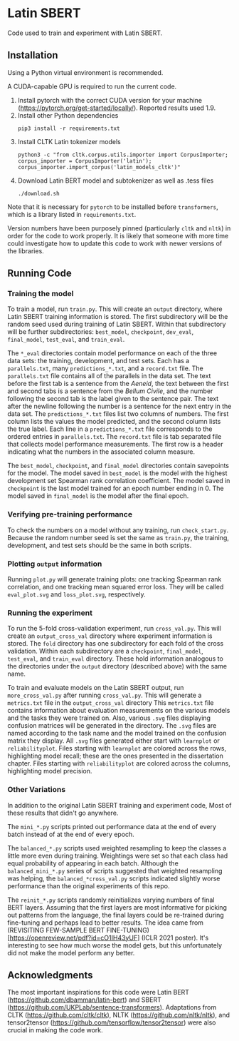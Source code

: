 # Latin SBERT

Code used to train and experiment with Latin SBERT.

## Installation

Using a Python virtual environment is recommended.

A CUDA-capable GPU is required to run the current code.

  1. Install pytorch with the correct CUDA version for your machine (<https://pytorch.org/get-started/locally/>). Reported results used 1.9.
  2. Install other Python dependencies
     ```
     pip3 install -r requirements.txt
     ```
  3. Install CLTK Latin tokenizer models
     ```
     python3 -c "from cltk.corpus.utils.importer import CorpusImporter; corpus_importer = CorpusImporter('latin'); corpus_importer.import_corpus('latin_models_cltk')"
     ```
  4. Download Latin BERT model and subtokenizer as well as .tess files
     ```
     ./download.sh
     ```

Note that it is necessary for `pytorch` to be installed before `transformers`, which is a library listed in `requirements.txt`.

Version numbers have been purposely pinned (particularly `cltk` and `nltk`) in order for the code to work properly.
It is likely that someone with more time could investigate how to update this code to work with newer versions of the libraries.

## Running Code

### Training the model

To train a model, run `train.py`.
This will create an `output` directory, where Latin SBERT training information is stored.
The first subdirectory will be the random seed used during training of Latin SBERT.
Within that subdirectory will be further subdirectories: `best_model`, `checkpoint`, `dev_eval`, `final_model`, `test_eval`, and `train_eval`.

The `*_eval` directories contain model performance on each of the three data sets: the training, development, and test sets.
Each has a `parallels.txt`, many `predictions_*.txt`, and a `record.txt` file.
The `parallels.txt` file contains all of the parallels in the data set.
The text before the first tab is a sentence from the _Aeneid_, the text between the first and second tabs is a sentence from the _Bellum Civile_, and the number following the second tab is the label given to the sentence pair.
The text after the newline following the number is a sentence for the next entry in the data set.
The `predictions_*.txt` files list two columns of numbers.
The first column lists the values the model predicted, and the second column lists the true label.
Each line in a `predictions_*.txt` file corresponds to the ordered entries in `parallels.txt`.
The `record.txt` file is tab separated file that collects model performance measurements.
The first row is a header indicating what the numbers in the associated column measure.

The `best_model`, `checkpoint`, and `final_model` directories contain savepoints for the model.
The model saved in `best_model` is the model with the highest development set Spearman rank correlation coefficient.
The model saved in `checkpoint` is the last model trained for an epoch number ending in 0.
The model saved in `final_model` is the model after the final epoch.

### Verifying pre-training performance

To check the numbers on a model without any training, run `check_start.py`.
Because the random number seed is set the same as `train.py`, the training, development, and test sets should be the same in both scripts.

### Plotting `output` information

Running `plot.py` will generate training plots: one tracking Spearman rank correlation, and one tracking mean squared error loss.
They will be called `eval_plot.svg` and `loss_plot.svg`, respectively.

### Running the experiment

To run the 5-fold cross-validation experiment, run `cross_val.py`.
This will create an `output_cross_val` directory where experiment information is stored.
The `fold` directory has one subdirectory for each fold of the cross validation.
Within each subdirectory are a `checkpoint`, `final_model`, `test_eval`, and `train_eval` directory.
These hold information analogous to the directories under the `output` directory (described above) with the same name.

To train and evaluate models on the Latin SBERT output, run `more_cross_val.py` after running `cross_val.py`.
This will generate a `metrics.txt` file in the `output_cross_val` directory
This `metrics.txt` file contains information about evaluation measurements on the various models and the tasks they were trained on.
Also, various `.svg` files displaying confusion matrices will be generated in the directory.
The `.svg` files are named according to the task name and the model trained on the confusion matrix they display.
All `.svg` files generated either start with `learnplot` or `reliabilityplot`.
Files starting with `learnplot` are colored across the rows, highlighting model recall; these are the ones presented in the dissertation chapter.
Files starting with `reliabilityplot` are colored across the columns, highlighting model precision.

### Other Variations

In addition to the original Latin SBERT training and experiment code,
Most of these results that didn't go anywhere.

The `mini_*.py` scripts printed out performance data at the end of every batch instead of at the end of every epoch.

The `balanced_*.py` scripts used weighted resampling to keep the classes a little more even during training.
Weightings were set so that each class had equal probability of appearing in each batch.
Although the `balanced_mini_*.py` series of scripts suggested that weighted resampling was helping,
the `balanced_*cross_val.py` scripts indicated slightly worse performance than the original experiments of this repo.

The `reinit_*.py` scripts randomly reinitializes varying numbers of final BERT layers.
Assuming that the first layers are most informative for picking out patterns from the language,
the final layers could be re-trained during fine-tuning and perhaps lead to better results.
The idea came from (REVISITING FEW-SAMPLE BERT FINE-TUNING)[https://openreview.net/pdf?id=cO1IH43yUF] (ICLR 2021 poster).
It's interesting to see how much worse the model gets,
but this unfortunately did not make the model perform any better.

## Acknowledgments

The most important inspirations for this code were Latin BERT (<https://github.com/dbamman/latin-bert>) and SBERT (<https://github.com/UKPLab/sentence-transformers>).
Adaptations from CLTK (<https://github.com/cltk/cltk>), NLTK (<https://github.com/nltk/nltk>), and tensor2tensor (<https://github.com/tensorflow/tensor2tensor>) were also crucial in making the code work.
